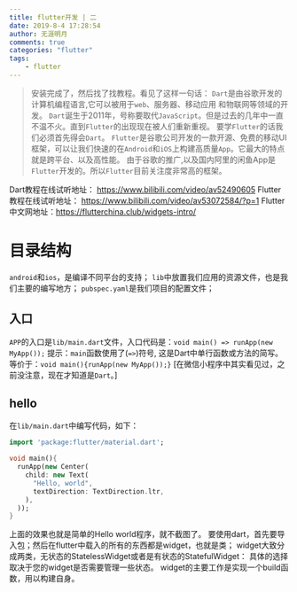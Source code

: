 ```yaml
---
title: flutter开发 | 二
date: 2019-8-4 17:28:54
author: 无涯明月
comments: true
categories: "flutter"
tags: 
    - flutter
---
```

>安装完成了，然后找了找教程。看见了这样一句话：
`Dart`是由谷歌开发的计算机编程语言,它可以被用于`web`、服务器、移动应用 和物联网等领域的开发。
`Dart`诞生于2011年，号称要取代`JavaScript`。但是过去的几年中一直不温不火。直到`Flutter`的出现现在被人们重新重视。
要学`Flutter`的话我们必须首先得会`Dart`。
`Flutter`是谷歌公司开发的一款开源、免费的移动UI框架，可以让我们快速的在`Android`和`iOS`上构建高质量`App`。它最大的特点就是跨平台、以及高性能。
由于谷歌的推广,以及国内阿里的闲鱼App是`Flutter`开发的。所以`Flutter`目前关注度非常高的框架。


Dart教程在线试听地址： https://www.bilibili.com/video/av52490605
Flutter教程在线试听地址： https://www.bilibili.com/video/av53072584/?p=1
Flutter中文网地址：https://flutterchina.club/widgets-intro/

# 目录结构
`android`和`ios`，是编译不同平台的支持；
`lib`中放置我们应用的资源文件，也是我们主要的编写地方；
`pubspec.yaml`是我们项目的配置文件；

## 入口
`APP`的入口是`lib/main.dart`文件，入口代码是：`void main() => runApp(new MyApp());`
提示：`main`函数使用了(`=>`)符号, 这是Dart中单行函数或方法的简写。
等价于：`void main(){runApp(new MyApp());}`
[在微信小程序中其实看见过，之前没注意，现在才知道是`Dart`。]

## hello
在`lib/main.dart`中编写代码，如下：
``` dart
import 'package:flutter/material.dart';

void main(){
  runApp(new Center(
    child: new Text(
      "Hello, world",
      textDirection: TextDirection.ltr,
    ),
  ));
}
```

上面的效果也就是简单的Hello world程序，就不截图了。
要使用dart，首先要导入包；然后在flutter中载入的所有的东西都是widget，也就是类；
widget大致分成两类，无状态的StatelessWidget或者是有状态的StatefulWidget：
具体的选择取决于您的widget是否需要管理一些状态。
widget的主要工作是实现一个build函数，用以构建自身。








``` text

```
